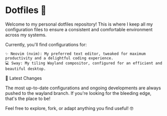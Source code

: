 # Dotfiles 🏡

Welcome to my personal dotfiles repository! This is where I keep all my configuration files to ensure a consistent and comfortable environment across my systems.

Currently, you'll find configurations for:

    ✨ Neovim (nvim): My preferred text editor, tweaked for maximum productivity and a delightful coding experience.
    💻 Sway: My tiling Wayland compositor, configured for an efficient and beautiful desktop.

🚀 Latest Changes

The most up-to-date configurations and ongoing developments are always pushed to the wayland branch. If you're looking for the bleeding edge, that's the place to be!

Feel free to explore, fork, or adapt anything you find useful! 🤓
